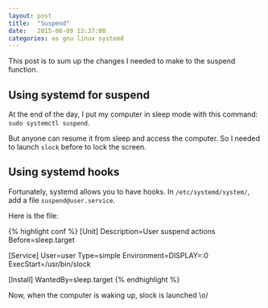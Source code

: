 ```yaml
---
layout: post
title:  "Suspend"
date:   2015-06-09 13:37:00
categories: os gnu linux systemd
---
```

This post is to sum up the changes I needed to make to the suspend function.

## Using systemd for suspend

At the end of the day, I put my computer in sleep mode with this command: `sudo systemctl suspend`.

But anyone can resume it from sleep and access the computer. So I needed to launch `slock` before to lock the screen.

## Using systemd hooks

Fortunately, systemd allows you to have hooks. In `/etc/systemd/system/`, add a file `suspend@user.service`.

Here is the file:

{% highlight conf %}
[Unit]
Description=User suspend actions
Before=sleep.target

[Service]
User=user
Type=simple
Environment=DISPLAY=:0
ExecStart=/usr/bin/slock

[Install]
WantedBy=sleep.target
{% endhighlight %}

Now, when the computer is waking up, slock is launched \o/
